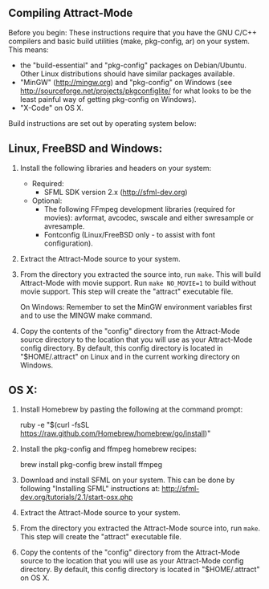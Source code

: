 Compiling Attract-Mode
----------------------

Before you begin: These instructions require that you have the GNU
C/C++ compilers and basic build utilities (make, pkg-config, ar) on your
system.  This means:

* the "build-essential" and "pkg-config" packages on Debian/Ubuntu.  Other
  Linux distributions should have similar packages available.
* "MinGW" (<http://mingw.org>) and "pkg-config" on Windows 
  (see <http://sourceforge.net/projects/pkgconfiglite/> for what looks to be
  the least painful way of getting pkg-config on Windows).
* "X-Code" on OS X.

Build instructions are set out by operating system below:

Linux, FreeBSD and Windows:
---------------------------

1. Install the following libraries and headers on your system:
   * Required:
      - SFML SDK version 2.x (<http://sfml-dev.org>)
   * Optional:
      - The following FFmpeg development libraries (required for movies):
        avformat, avcodec, swscale and either swresample or avresample.
      - Fontconfig (Linux/FreeBSD only - to assist with font configuration).

2. Extract the Attract-Mode source to your system.

3. From the directory you extracted the source into, run `make`.  This will
build Attract-Mode with movie support.  Run `make NO_MOVIE=1` to build without
movie support. This step will create the "attract" executable file.

   On Windows: Remember to set the MinGW environment variables first and 
to use the MINGW make command.

4. Copy the contents of the "config" directory from the Attract-Mode 
source directory to the location that you will use as your Attract-Mode 
config directory.  By default, this config directory is located in 
"$HOME/.attract" on Linux and in the current working directory on Windows.

OS X:
-----

1. Install Homebrew by pasting the following at the command prompt:

      ruby -e "$(curl -fsSL https://raw.github.com/Homebrew/homebrew/go/install)"

2.  Install the pkg-config and ffmpeg homebrew recipes:

      brew install pkg-config
      brew install ffmpeg

3. Download and install SFML on your system.  This can be done by following
"Installing SFML" instructions at: <http://sfml-dev.org/tutorials/2.1/start-osx.php>

4. Extract the Attract-Mode source to your system.

5. From the directory you extracted the Attract-Mode source into, run `make`.
   This step will create the "attract" executable file.

6. Copy the contents of the "config" directory from the Attract-Mode 
source to the location that you will use as your Attract-Mode config
directory.  By default, this config directory is located in "$HOME/.attract"
on OS X.
